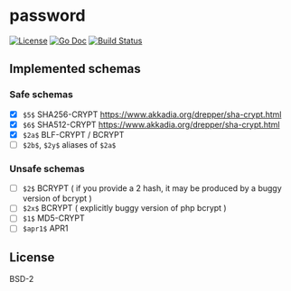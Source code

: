 # password

[![License](http://img.shields.io/badge/license-Simplified_BSD-blue.svg?style=flat)](LICENSE.txt) [![Go Doc](http://img.shields.io/badge/godoc-password-blue.svg?style=flat)](http://godoc.org/github.com/nathanaelle/password) [![Build Status](https://travis-ci.org/nathanaelle/password.svg?branch=master)](https://travis-ci.org/nathanaelle/password)

## Implemented schemas

### Safe schemas

  * [x] `$5$` SHA256-CRYPT https://www.akkadia.org/drepper/sha-crypt.html
  * [x] `$6$` SHA512-CRYPT https://www.akkadia.org/drepper/sha-crypt.html
  * [x] `$2a$` BLF-CRYPT / BCRYPT
  * [ ] `$2b$`, `$2y$` aliases of `$2a$`

### Unsafe schemas

  * [ ] `$2$` BCRYPT ( if you provide a $2$ hash, it may be produced by a buggy version of bcrypt )
  * [ ] `$2x$` BCRYPT ( explicitly buggy version of  php bcrypt )
  * [ ] `$1$` MD5-CRYPT
  * [ ] `$apr1$` APR1

## License

BSD-2

